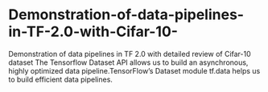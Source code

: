 # Demonstration-of-data-pipelines-in-TF-2.0-with-Cifar-10-
Demonstration of data pipelines in TF 2.0 with detailed review of Cifar-10 dataset
The Tensorflow Dataset API allows us to build an asynchronous, highly optimized data pipeline.TensorFlow’s Dataset module tf.data helps us to build efficient data pipelines.
